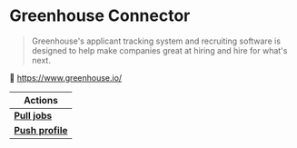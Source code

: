 # Greenhouse Connector
> Greenhouse's applicant tracking system and recruiting software is designed to help make companies great at hiring and hire for what's next.

🔗 https://www.greenhouse.io/

| Actions |
| ------- |
| [**Pull jobs**](docs/pull_jobs.md) |
| [**Push profile**](docs/push_profile.md) |